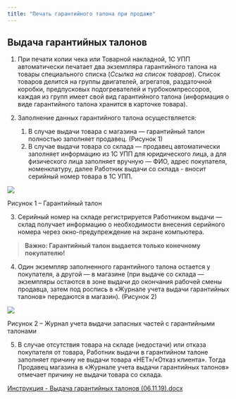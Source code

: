 ```yaml
---
title: "Печать гарантийного талона при продаже"
---
```


## Выдача гарантийных талонов

1.  При печати копии чека или Товарной накладной, 1С УПП автоматически печатает два экземпляра гарантийного талона на товары специального списка (_Ссылка на список товаров_). Список товаров делится на группы двигателей, агрегатов, раздаточной коробки, предпусковых подогревателей и турбокомпрессоров, каждая из групп имеет свой вид гарантийного талона (информация о виде гарантийного талона хранится в карточке товара).

2.  Заполнение данных гарантийного талона осуществляется:
   
    1.  В случае выдачи товара с магазина — гарантийный талон полностью заполняет продавец. (Рисунок 1)   
    2.  В случае выдачи товара со склада — продавец автоматически заполняет информацию из 1С УПП для юридического лица, а для физического лица заполняет вручную — ФИО, адрес покупателя, номенклатуру, далее Работник выдачи со склада - вносит серийный номер товара в 1С УПП.

![](notesorg/_attach/lu224723662d7_tmp_83cfeca9ed57a8c8.png)

Рисунок 1 – Гарантийный талон

3.  Серийный номер на складе регистрируется Работником выдачи — склад получает информацию о необходимости внесения серийного номера через окно-предупреждение на экране компьютера.   

> **Важно: Гарантийный талон выдается только конечному покупателю!**

4.  Один экземпляр заполненного гарантийного талона остается у покупателя, а другой — в магазине (при выдаче со склада — экземпляры остаются в зоне выдачи до окончания рабочей смены продавца, затем под роспись в «Журнале учета выдачи гарантийных талонов» передаются в магазин). (Рисунок 2)   

![](notesorg/_attach/lu224723662d7_tmp_4bde33abe226b146.png)

Рисунок 2 – Журнал учета выдачи запасных частей с гарантийными талонами

5.  В случае отсутствия товара на складе (недостачи) или отказа покупателя от товара, Работник выдачи в гарантийном талоне заполняет причину не выдачи товара «НЕТ»/«Отказ клиента». Тогда Продавец магазина в «Журнале учета выдачи гарантийных талонов» отмечает причину не выдачи товара со склада.

[Инструкция - Выдача гарантийных талонов (06.11.19).docx](notesorg/_attach/Инструкция%20-%20Выдача%20гарантийных%20талонов%20(06.11.19).docx)